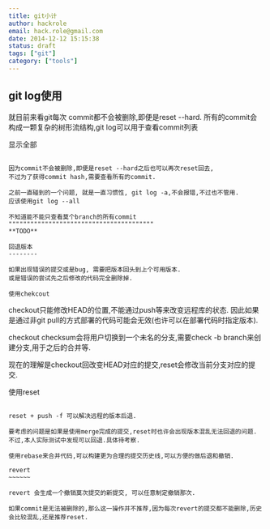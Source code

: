 ```yaml
---
title: git小计
author: hackrole
email: hack.role@gmail.com
date: 2014-12-12 15:15:38
status: draft
tags: ["git"]
category: ["tools"]
---
```





git log使用
-----------

就目前来看git每次 commit都不会被删除,即便是reset --hard.
所有的commit会构成一颗复杂的树形流结构,git log可以用于查看commit列表

显示全部
~~~~~~~~

因为commit不会被删除,即便是reset --hard之后也可以再次reset回去,
不过为了获得commit hash,需要查看所有的commit.

之前一直碰到的一个问题, 就是一直习惯性, git log -a,不会报错,不过也不管用.
应该使用git log --all

不知道能不能只查看莫个branch的所有commit
""""""""""""""""""""""""""""""""""""""""
**TODO**

回退版本
--------

如果出现错误的提交或是bug, 需要把版本回头到上个可用版本.
或是错误的尝试先之后修改的代码完全删除掉.

使用chekcout
~~~~~~~~~~~~

checkout只能修改HEAD的位置,不能通过push等来改变远程库的状态.
因此如果是通过非git pull的方式部署的代码可能会无效(也许可以在部署代码时指定版本).

checkout checksum会将用户切换到一个未名的分支,需要check -b branch来创建分支,用于之后的合并等.

现在的理解是checkout回改变HEAD对应的提交,reset会修改当前分支对应的提交.

使用reset
~~~~~~~~~

reset + push -f 可以解决远程的版本后退.

要考虑的问题是如果是使用merge完成的提交,reset时也许会出现版本混乱无法回退的问题.
不过,本人实际测试中发现可以回退.具体待考察.

使用rebase来合并代码,可以构建更为合理的提交历史线,可以方便的做后退和撤销.

revert
~~~~~~

revert 会生成一个撤销莫次提交的新提交, 可以任意制定撤销那次.

如果commit是无法被删除的,那么这一操作并不推荐,因为每次revert的提交都不能删除,历史会比较混乱,还是推荐reset.
